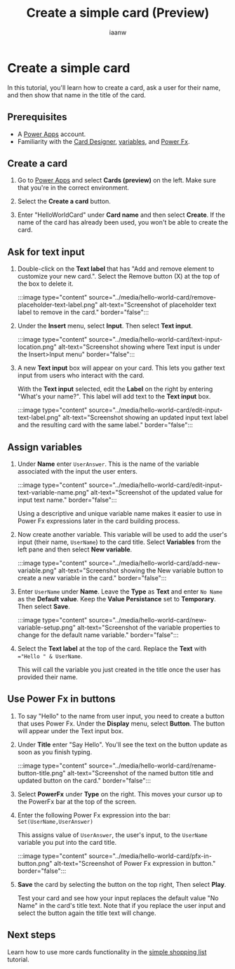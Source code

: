 ﻿---
title: Create a simple card (Preview)
description: Learn about basic elements of a card by creating a simple "Hello World" card
ms.date: 09/19/2022
ms.topic: article
author: iaanw
ms.author: iawilt
manager: shellyha
ms.reviewer: 
ms.custom: 
ms.collection: 
---

# Create a simple card

In this tutorial, you'll learn how to create a card, ask a user for their name, and then show that name in the title of the card.

## Prerequisites

- A [Power Apps](https://powerapps.microsoft.com/) account.
- Familiarity with the [Card Designer](../make-a-card/designer-overview.md), [variables](../make-a-card/variables/variables.md), and [Power Fx](../make-a-card/power-fx/intro-to-pfx.md).

## Create a card

1. Go to [Power Apps](https://make.powerapps.com) and select **Cards (preview)** on the left. Make sure that you're in the correct environment.

1. Select the **Create a card** button.

1. Enter "HelloWorldCard" under **Card name** and then select **Create**. If the name of the card has already been used, you won't be able to create the card.

## Ask for text input

1. Double-click on the **Text label** that has "Add and remove element to customize your new card.". Select the Remove button (X) at the top of the box to delete it.

   :::image type="content" source="../media/hello-world-card/remove-placeholder-text-label.png" alt-text="Screenshot of placeholder text label to remove in the card." border="false":::

1. Under the **Insert** menu, select **Input**. Then select **Text input**.

   :::image type="content" source="../media/hello-world-card/text-input-location.png" alt-text="Screenshot showing where Text input is under the Insert>Input menu" border="false":::

1. A new **Text input** box will appear on your card. This lets you gather text input from users who interact with the card.

    With the **Text input** selected, edit the **Label** on the right by entering "What's your name?". This label will add text to the **Text input** box.

   :::image type="content" source="../media/hello-world-card/edit-input-text-label.png" alt-text="Screenshot showing an updated input text label and the resulting card with the same label." border="false":::

## Assign variables

1. Under **Name** enter `UserAnswer`. This is the name of the variable associated with the input the user enters.

   :::image type="content" source="../media/hello-world-card/edit-input-text-variable-name.png" alt-text="Screenshot of the updated value for input text name." border="false":::

    Using a descriptive and unique variable name makes it easier to use in Power Fx expressions later in the card building process.

1. Now create another variable. This variable will be used to add the user's input (their name, `UserName`) to the card title. Select **Variables** from the left pane and then select **New variable**.

   :::image type="content" source="../media/hello-world-card/add-new-variable.png" alt-text="Screenshot showing the New variable button to create a new variable in the card." border="false":::

1. Enter `UserName` under **Name**. Leave the **Type** as **Text** and enter `No Name` as the **Default value**. Keep the **Value Persistance** set to **Temporary**. Then select **Save**.

   :::image type="content" source="../media/hello-world-card/new-variable-setup.png" alt-text="Screenshot of the variable properties to change for the default name variable." border="false":::

1. Select the **Text label** at the top of the card. Replace the **Text** with `="Hello " & UserName`.

   This will call the variable you just created in the title once the user has provided their name.

## Use Power Fx in buttons

1. To say "Hello" to the name from user input, you need to create a button that uses Power Fx. Under the **Display** menu, select **Button**. The button will appear under the Text input box.

1. Under **Title** enter "Say Hello". You'll see the text on the button update as soon as you finish typing.

   :::image type="content" source="../media/hello-world-card/rename-button-title.png" alt-text="Screenshot of the named button title and updated button on the card." border="false":::

1. Select **PowerFx** under **Type** on the right. This moves your cursor up to the PowerFx bar at the top of the screen.

1. Enter the following Power Fx expression into the bar: `Set(UserName,UserAnswer)`

   This assigns value of `UserAnswer`, the user's input, to the `UserName` variable you put into the card title.

   :::image type="content" source="../media/hello-world-card/pfx-in-button.png" alt-text="Screenshot of Power Fx expression in button." border="false":::

1. **Save** the card by selecting the button on the top right, Then select **Play**.

    Test your card and see how your input replaces the default value "No Name" in the card's title text. Note that if you replace the user input and select the button again the title text will change.

## Next steps

Learn how to use more cards functionality in the [simple shopping list](simple-shopping-list.md) tutorial.
